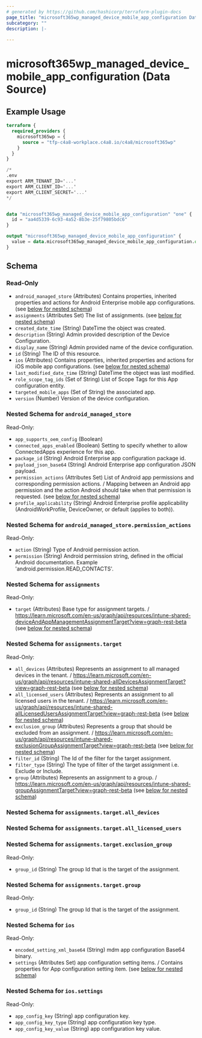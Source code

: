```yaml
---
# generated by https://github.com/hashicorp/terraform-plugin-docs
page_title: "microsoft365wp_managed_device_mobile_app_configuration Data Source - microsoft365wp"
subcategory: ""
description: |-
  
---
```


# microsoft365wp_managed_device_mobile_app_configuration (Data Source)



## Example Usage

```terraform
terraform {
  required_providers {
    microsoft365wp = {
      source = "tfp-c4a8-workplace.c4a8.io/c4a8/microsoft365wp"
    }
  }
}

/*
.env
export ARM_TENANT_ID='...'
export ARM_CLIENT_ID='...'
export ARM_CLIENT_SECRET='...'
*/


data "microsoft365wp_managed_device_mobile_app_configuration" "one" {
  id = "aa4d5339-6c93-4a52-8b3e-25f79805bdc6"
}

output "microsoft365wp_managed_device_mobile_app_configuration" {
  value = data.microsoft365wp_managed_device_mobile_app_configuration.one
}
```

<!-- schema generated by tfplugindocs -->
## Schema

### Read-Only

- `android_managed_store` (Attributes) Contains properties, inherited properties and actions for Android Enterprise mobile app configurations. (see [below for nested schema](#nestedatt--android_managed_store))
- `assignments` (Attributes Set) The list of assignments. (see [below for nested schema](#nestedatt--assignments))
- `created_date_time` (String) DateTime the object was created.
- `description` (String) Admin provided description of the Device Configuration.
- `display_name` (String) Admin provided name of the device configuration.
- `id` (String) The ID of this resource.
- `ios` (Attributes) Contains properties, inherited properties and actions for iOS mobile app configurations. (see [below for nested schema](#nestedatt--ios))
- `last_modified_date_time` (String) DateTime the object was last modified.
- `role_scope_tag_ids` (Set of String) List of Scope Tags for this App configuration entity.
- `targeted_mobile_apps` (Set of String) the associated app.
- `version` (Number) Version of the device configuration.

<a id="nestedatt--android_managed_store"></a>
### Nested Schema for `android_managed_store`

Read-Only:

- `app_supports_oem_config` (Boolean)
- `connected_apps_enabled` (Boolean) Setting to specify whether to allow ConnectedApps experience for this app.
- `package_id` (String) Android Enterprise app configuration package id.
- `payload_json_base64` (String) Android Enterprise app configuration JSON payload.
- `permission_actions` (Attributes Set) List of Android app permissions and corresponding permission actions. / Mapping between an Android app permission and the action Android should take when that permission is requested. (see [below for nested schema](#nestedatt--android_managed_store--permission_actions))
- `profile_applicability` (String) Android Enterprise profile applicability (AndroidWorkProfile, DeviceOwner, or default (applies to both)).

<a id="nestedatt--android_managed_store--permission_actions"></a>
### Nested Schema for `android_managed_store.permission_actions`

Read-Only:

- `action` (String) Type of Android permission action.
- `permission` (String) Android permission string, defined in the official Android documentation.  Example 'android.permission.READ_CONTACTS'.



<a id="nestedatt--assignments"></a>
### Nested Schema for `assignments`

Read-Only:

- `target` (Attributes) Base type for assignment targets. / https://learn.microsoft.com/en-us/graph/api/resources/intune-shared-deviceAndAppManagementAssignmentTarget?view=graph-rest-beta (see [below for nested schema](#nestedatt--assignments--target))

<a id="nestedatt--assignments--target"></a>
### Nested Schema for `assignments.target`

Read-Only:

- `all_devices` (Attributes) Represents an assignment to all managed devices in the tenant. / https://learn.microsoft.com/en-us/graph/api/resources/intune-shared-allDevicesAssignmentTarget?view=graph-rest-beta (see [below for nested schema](#nestedatt--assignments--target--all_devices))
- `all_licensed_users` (Attributes) Represents an assignment to all licensed users in the tenant. / https://learn.microsoft.com/en-us/graph/api/resources/intune-shared-allLicensedUsersAssignmentTarget?view=graph-rest-beta (see [below for nested schema](#nestedatt--assignments--target--all_licensed_users))
- `exclusion_group` (Attributes) Represents a group that should be excluded from an assignment. / https://learn.microsoft.com/en-us/graph/api/resources/intune-shared-exclusionGroupAssignmentTarget?view=graph-rest-beta (see [below for nested schema](#nestedatt--assignments--target--exclusion_group))
- `filter_id` (String) The Id of the filter for the target assignment.
- `filter_type` (String) The type of filter of the target assignment i.e. Exclude or Include.
- `group` (Attributes) Represents an assignment to a group. / https://learn.microsoft.com/en-us/graph/api/resources/intune-shared-groupAssignmentTarget?view=graph-rest-beta (see [below for nested schema](#nestedatt--assignments--target--group))

<a id="nestedatt--assignments--target--all_devices"></a>
### Nested Schema for `assignments.target.all_devices`


<a id="nestedatt--assignments--target--all_licensed_users"></a>
### Nested Schema for `assignments.target.all_licensed_users`


<a id="nestedatt--assignments--target--exclusion_group"></a>
### Nested Schema for `assignments.target.exclusion_group`

Read-Only:

- `group_id` (String) The group Id that is the target of the assignment.


<a id="nestedatt--assignments--target--group"></a>
### Nested Schema for `assignments.target.group`

Read-Only:

- `group_id` (String) The group Id that is the target of the assignment.




<a id="nestedatt--ios"></a>
### Nested Schema for `ios`

Read-Only:

- `encoded_setting_xml_base64` (String) mdm app configuration Base64 binary.
- `settings` (Attributes Set) app configuration setting items. / Contains properties for App configuration setting item. (see [below for nested schema](#nestedatt--ios--settings))

<a id="nestedatt--ios--settings"></a>
### Nested Schema for `ios.settings`

Read-Only:

- `app_config_key` (String) app configuration key.
- `app_config_key_type` (String) app configuration key type.
- `app_config_key_value` (String) app configuration key value.


